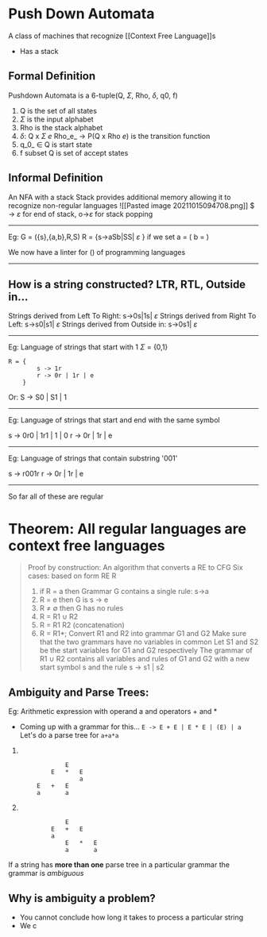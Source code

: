 # Push Down Automata
A class of machines that recognize [[Context Free Language]]s

* Has a stack

## Formal Definition
Pushdown Automata is a 6-tuple(Q, $\Sigma$, Rho, $\delta$, q0, f)
1. Q is the set of all states
2. $\Sigma$ is the input alphabet
3. Rho is the stack alphabet
4. $\delta$: Q x $\Sigma$ _e_ Rho_e_ -> P(Q x Rho _e_)  is the transition function
5. q_0_ $\in$ Q is start state
6. f subset Q is set of accept states


## Informal Definition

An NFA with a stack
Stack provides additional memory allowing it to recognize non-regular languages
![[Pasted image 20211015094708.png]]
$ -> $\varepsilon$ for end of stack, o->$\varepsilon$ for stack popping

---
Eg:
G = ({s},{a,b},R,S)
R = {s->aSb|SS| $\varepsilon$ } 
if we set
a = ( 
b = )

We now have a linter for () of programming languages

---

## How is a string constructed? LTR, RTL, Outside in...
Strings derived from Left To Right:		s->0s|1s| $\varepsilon$
Strings derived from Right To Left:		s->s0|s1| $\varepsilon$
Strings derived from Outside in:		s->0s1| $\varepsilon$


---
Eg: Language of strings that start with 1 $\Sigma$ = {0,1}
```
R = {
		s -> 1r
		r -> 0r | 1r | e
	}
```
 
Or: S -> S0 | S1 | 1

---
Eg: Language of strings that start and end with the same symbol

s -> 0r0 | 1r1 | 1 | 0
r -> 0r | 1r | e

---
Eg: Language of strings that contain substring '001'

s -> r001r
r -> 0r | 1r | e

---

So far all of these are regular 

# Theorem: All regular languages are context free languages
> Proof by construction:
> An algorithm that converts a RE to CFG
> Six cases: based on form RE R
> 	1. if R = a then Grammar G contains a single rule: s->a
> 	2. R = e then G is s -> e
> 	3. R $\neq$ $\emptyset$ then G has no rules
> 	4. R = R1 $\cup$ R2
> 	5. R = R1 R2 (concatenation)
> 	6. R = R1*; 
> Convert R1 and R2 into grammar G1 and G2 
> Make sure that the two grammars have no variables in common
> Let S1 and S2 be the start variables for G1 and G2 respectively
> The grammar of R1 $\cup$ R2 contains all variables and rules of G1 and G2 with a new start symbol s and the rule s -> s1 | s2
> 




## Ambiguity and Parse Trees:
Eg: Arithmetic expression with operand a and operators + and *
* Coming up with a grammar for this...
` E -> E + E | E * E | (E) | a `
Let's do a parse tree for `a+a*a`

1. 
```
				E
			E	*	E
					a
		E	+	E	
		a		a
```
2. 
```
				E
			E	+	E
			a
				E	*	E
				a		a
```

If a string has **more than one** parse tree in a particular grammar the grammar is *ambiguous*


## Why is ambiguity a problem?
* You cannot conclude how long it takes to process a particular string
* We c